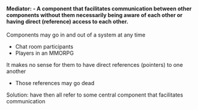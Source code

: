 #### Mediator: - A component that facilitates communication between other components without them necessarily being aware of each other or having direct (reference) access to each other.

Components may go in and out of a system at any time
- Chat room participants
- Players in an MMORPG

It makes no sense for them to have direct references (pointers) to one another
- Those references may go dead  

Solution: have then all refer to some central component that
facilitates communication